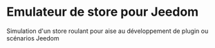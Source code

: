 # Emulateur de store pour Jeedom

Simulation d'un store roulant pour aise au développement de plugin ou scénarios Jeedom
